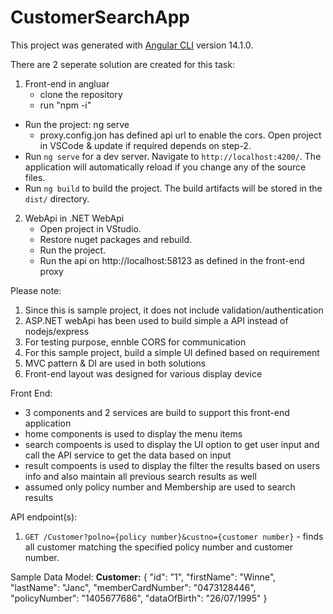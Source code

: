 # CustomerSearchApp
This project was generated with [Angular CLI](https://github.com/angular/angular-cli) version 14.1.0.


There are 2 seperate solution are created for this task:

  1. Front-end in  angluar
	 * clone the  repository
	 * run "npm -i"
   * Run the project: ng serve
	 * proxy.config.jon has defined api url to enable the cors.  Open project in VSCode & update if required depends on step-2.
   * Run `ng serve` for a dev server. Navigate to `http://localhost:4200/`. The application will automatically reload if you change any of the source files.
   * Run `ng build` to build the project. The build artifacts will be stored in the `dist/` directory.

 2. WebApi in .NET WebApi 
     * Open project in VStudio.
     * Restore nuget packages and rebuild.
     * Run the project. 
     * Run the api on http://localhost:58123 as defined in the  front-end proxy

Please note: 
  1. Since this is sample project,  it does not include validation/authentication 
  2. ASP.NET webApi has been used to build simple a API instead of nodejs/express
  3. For testing purpose, ennble CORS  for communication
  4. For this sample project, build a simple UI defined based on requirement
  5. MVC pattern & DI are used in both solutions
  5. Front-end layout was designed for various display device
 

Front End:
  * 3 components  and 2 services are build to support this front-end application
  * home components is used to display the menu items
  * search compoents is used to display the UI option to get user input and call the API service to get the data based on input
  * result compoents is used to display the filter the results based on users info and also maintain all previous search results as well
  * assumed only policy number and Membership are used to search results 


API endpoint(s):

1. `GET /Customer?polno={policy number}&custno={customer number}` - finds all customer matching the specified policy number and customer number.

Sample Data Model:
**Customer:**
{
  "id": "1",
  "firstName": "Winne",
  "lastName": "Janc",
  "memberCardNumber": "0473128446",
  "policyNumber": "1405677686",
  "dataOfBirth": "26/07/1995"
}



